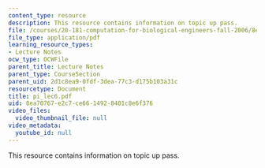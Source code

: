```yaml
---
content_type: resource
description: This resource contains information on topic up pass.
file: /courses/20-181-computation-for-biological-engineers-fall-2006/8ea70767e2c7ce6614928401c8e6f376_pi_lec6.pdf
file_type: application/pdf
learning_resource_types:
- Lecture Notes
ocw_type: OCWFile
parent_title: Lecture Notes
parent_type: CourseSection
parent_uid: 2d1c8ea9-0fdf-3dea-77c3-d175b103a31c
resourcetype: Document
title: pi_lec6.pdf
uid: 8ea70767-e2c7-ce66-1492-8401c8e6f376
video_files:
  video_thumbnail_file: null
video_metadata:
  youtube_id: null
---
```

This resource contains information on topic up pass.

